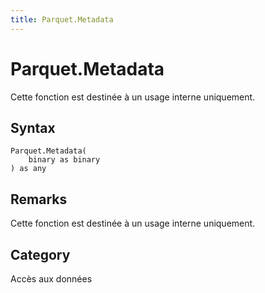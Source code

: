 ```yaml
---
title: Parquet.Metadata
---
```


# Parquet.Metadata


Cette fonction est destinée à un usage interne uniquement.


## Syntax

```powerquery
Parquet.Metadata(
    binary as binary
) as any
```


## Remarks

Cette fonction est destinée à un usage interne uniquement.



## Category
Accès aux données
